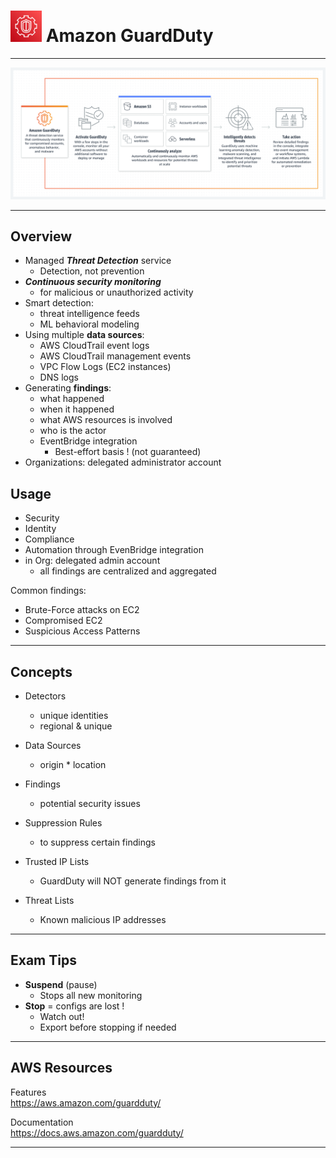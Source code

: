 # <img src="../../images/GuardDutyLogo.png" alt="GuardDuty" style="height: 50px; width:50px;"/>  Amazon GuardDuty  

---  

![GuardDuty.png](../../images/GuardDutyDiagram.png)

---  
## Overview  
- Managed ***Threat Detection*** service
  - Detection, not prevention
- ***Continuous security monitoring***  
  - for malicious or unauthorized activity
- Smart detection:
  - threat intelligence feeds
  - ML behavioral modeling
- Using multiple **data sources**:
  - AWS CloudTrail event logs
  - AWS CloudTrail management events
  - VPC Flow Logs (EC2 instances)
  - DNS logs
- Generating **findings**:
  - what happened
  - when it happened
  - what AWS resources is involved
  - who is the actor
  - EventBridge integration
    - Best-effort basis ! (not guaranteed)
- Organizations: delegated administrator account

## Usage
- Security
- Identity
- Compliance
- Automation through EvenBridge integration
- in Org: delegated admin account
  - all findings are centralized and aggregated

Common findings:
- Brute-Force attacks on EC2 
- Compromised EC2
- Suspicious Access Patterns


---  
## Concepts

- Detectors  
  - unique identities  
  - regional & unique  

- Data Sources  
  - origin * location  

- Findings  
  - potential security issues  

- Suppression Rules  
  - to suppress certain findings  

- Trusted IP Lists  
  - GuardDuty will NOT generate findings from it  

- Threat Lists  
  - Known malicious IP addresses  

---  
## Exam Tips
- **Suspend** (pause) 
  - Stops all new monitoring
- **Stop** = configs are lost ! 
  - Watch out! 
  - Export before stopping if needed


---  
## AWS Resources

Features  
https://aws.amazon.com/guardduty/

Documentation  
https://docs.aws.amazon.com/guardduty/


---  

